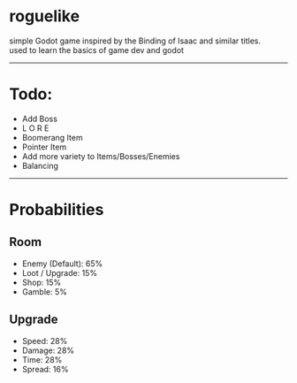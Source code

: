 # roguelike
 
simple Godot game inspired by the Binding of Isaac and similar titles.<br />
used to learn the basics of game dev and godot

--------------------------------------------

# Todo:
- Add Boss
- L O R E
- Boomerang Item
- Pointer Item
- Add more variety to Items/Bosses/Enemies
- Balancing 

--------------------------------------------
# Probabilities

## Room
- Enemy (Default): 65%
- Loot / Upgrade: 15%
- Shop: 15%
- Gamble: 5%

## Upgrade
- Speed: 28%
- Damage: 28%
- Time: 28%
- Spread: 16%
